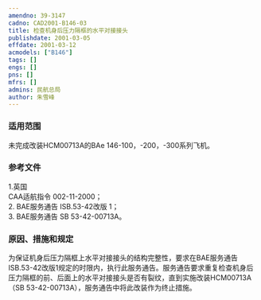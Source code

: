 ```yaml
---
amendno: 39-3147  
cadno: CAD2001-B146-03  
title: 检查机身后压力隔框的水平对接接头  
publishdate: 2001-03-05  
effdate: 2001-03-12  
acmodels: ["B146"]  
tags: []  
engs: []  
pns: []  
mfrs: []  
admins: 民航总局  
author: 朱雪峰  
---
```

  
### 适用范围  
未完成改装HCM00713A的BAe 146-100，-200，-300系列飞机。  
  
<!--more-->  
### 参考文件  
  1.英国  
CAA适航指令 002-11-2000；  
  2. BAE服务通告 ISB.53-42改版 1；  
  3. BAE服务通告 SB 53-42-00713A。  
  
### 原因、措施和规定  

  为保证机身后压力隔框上水平对接接头的结构完整性，要求在BAE服务通告ISB.53-42改版1规定的时限内，执行此服务通告。服务通告要求重复检查机身后压力隔框的前、后面上的水平对接接头是否有裂纹，直到实施改装HCM00713A（SB 53-42-00713A），服务通告中将此改装作为终止措施。  
